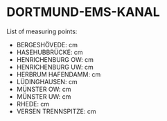 # DORTMUND-EMS-KANAL

List of measuring points:

* BERGESHÖVEDE: <Value topic="rivers/pegel-online/DEK/BERGESHÖVEDE/measurementValue"/> cm
* HASEHUBBRÜCKE: <Value topic="rivers/pegel-online/DEK/HASEHUBBRÜCKE/measurementValue"/> cm
* HENRICHENBURG OW: <Value topic="rivers/pegel-online/DEK/HENRICHENBURG OW/measurementValue"/> cm
* HENRICHENBURG UW: <Value topic="rivers/pegel-online/DEK/HENRICHENBURG UW/measurementValue"/> cm
* HERBRUM HAFENDAMM: <Value topic="rivers/pegel-online/DEK/HERBRUM HAFENDAMM/measurementValue"/> cm
* LÜDINGHAUSEN: <Value topic="rivers/pegel-online/DEK/LÜDINGHAUSEN/measurementValue"/> cm
* MÜNSTER OW: <Value topic="rivers/pegel-online/DEK/MÜNSTER OW/measurementValue"/> cm
* MÜNSTER UW: <Value topic="rivers/pegel-online/DEK/MÜNSTER UW/measurementValue"/> cm
* RHEDE: <Value topic="rivers/pegel-online/DEK/RHEDE/measurementValue"/> cm
* VERSEN TRENNSPITZE: <Value topic="rivers/pegel-online/DEK/VERSEN TRENNSPITZE/measurementValue"/> cm
